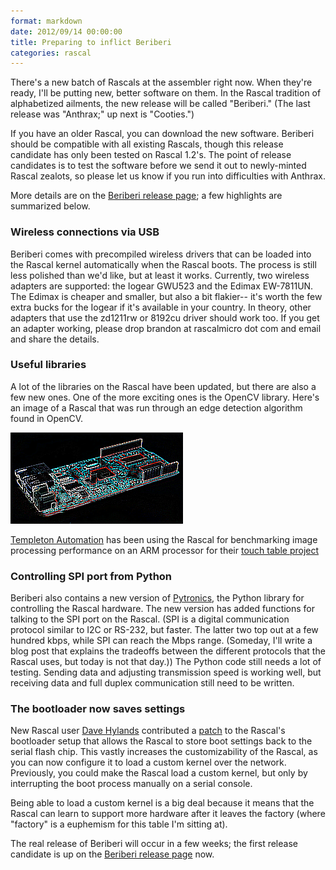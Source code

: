```yaml
---
format: markdown
date: 2012/09/14 00:00:00
title: Preparing to inflict Beriberi
categories: rascal
---
```


There's a new batch of Rascals at the assembler right now. When they're ready, I'll be putting new, better software on them. In the Rascal tradition of alphabetized ailments, the new release will be called "Beriberi." (The last release was "Anthrax;" up next is "Cooties.")

If you have an older Rascal, you can download the new software. Beriberi should be compatible with all existing Rascals, though this release candidate has only been tested on Rascal 1.2's. The point of release candidates is to test the software before we send it out to newly-minted Rascal zealots, so please let us know if you run into difficulties with Anthrax.

More details are on the [Beriberi release page][3]; a few highlights are summarized below.

### Wireless connections via USB ###

Beriberi comes with precompiled wireless drivers that can be loaded into the Rascal kernel automatically when the Rascal boots. The process is still less polished than we'd like, but at least it works. Currently, two wireless adapters are supported: the Iogear GWU523 and the Edimax EW-7811UN. The Edimax is cheaper and smaller, but also a bit flakier-- it's worth the few extra bucks for the Iogear if it's available in your country. In theory, other adapters that use the zd1211rw or 8192cu driver should work too. If you get an adapter working, please drop brandon at rascalmicro dot com and email and share the details.

### Useful libraries ###

A lot of the libraries on the Rascal have been updated, but there are also a few new ones. One of the more exciting ones is the OpenCV library. Here's an image of a Rascal that was run through an edge detection algorithm found in OpenCV.

<img src="/img/rascal-laplace-edge-detection.png">

[Templeton Automation][5] has been using the Rascal for benchmarking image processing performance on an ARM processor for their [touch table project][4]

### Controlling SPI port from Python ###

Beriberi also contains a new version of [Pytronics][6], the Python library for controlling the Rascal hardware. The new version has added functions for talking to the SPI port on the Rascal. (SPI is a digital communication protocol similar to I2C or RS-232, but faster. The latter two top out at a few hundred kbps, while SPI can reach the Mbps range. (Someday, I'll write a blog post that explains the tradeoffs between the different protocols that the Rascal uses, but today is not that day.)) The Python code still needs a lot of testing. Sending data and adjusting transmission speed is working well, but receiving data and full duplex communication still need to be written.

### The bootloader now saves settings ###

New Rascal user [Dave Hylands][1] contributed a [patch][2] to the Rascal's bootloader setup that allows the Rascal to store boot settings back to the serial flash chip. This vastly increases the customizability of the Rascal, as you can now configure it to load a custom kernel over the network. Previously, you could make the Rascal load a custom kernel, but only by interrupting the boot process manually on a serial console.

Being able to load a custom kernel is a big deal because it means that the Rascal can learn to support more hardware after it leaves the factory (where "factory" is a euphemism for this table I'm sitting at).

The real release of Beriberi will occur in a few weeks; the first release candidate is up on the [Beriberi release page][7] now.

[1]: http://davehylands.com/
[2]: https://github.com/rascalmicro/u-boot-rascal/commit/450ab49bf8346f54ccad7402b3b3f2194fb28ea1
[3]: /docs/release-beriberi.html
[4]: http://www.kickstarter.com/projects/472263971/playsurface-the-affordable-multi-touch-computing-t
[5]: http://templemanautomation.com/
[6]: https://github.com/rascalmicro/pytronics
[7]: /docs/release-beriberi.html